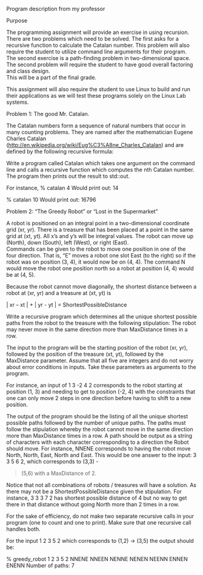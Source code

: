 Program description from my professor


Purpose 
 
The programming assignment will provide an exercise in using recursion.  There are two 
problems which need to be solved.  The first asks for a recursive function to calculate the 
Catalan number.  This problem will also require the student to utilize command line arguments 
for their program.  The second exercise is a path-finding problem in two-dimensional space.  
The second problem will require the student to have good overall factoring and class design.  
This will be a part of the final grade. 
 
This assignment will also require the student to use Linux to build and run their applications as 
we will test these programs solely on the Linux Lab systems. 
 
Problem 1:  The good Mr. Catalan. 
 
The Catalan numbers form a sequence of natural numbers that occur in many counting 
problems.  They are named after the mathematician Eugene Charles Catalan 
(http://en.wikipedia.org/wiki/Eug%C3%A8ne_Charles_Catalan) and are defined by the 
following recursive formula: 
 
Write a program called Catalan which takes one argument on the command line and calls a 
recursive function which computes the nth Catalan number.  The program then prints out the 
result to std::out. 
 
For instance, 
 % catalan 4 
Would print out: 14 
 
 % catalan 10 
Would print out:  16796 
 
  
 
 
Problem 2:  “The Greedy Robot” or “Lost in the Supermarket” 
 
A robot is positioned on an integral point in a two-dimensional coordinate grid (xr, yr).  There is 
a treasure that has been placed at a point in the same grid at (xt, yt).  All x’s and y’s will be 
integral values.  The robot can move up (North), down (South), left (West), or right (East).  
Commands can be given to the robot to move one position in one of the four direction.   That is, 
“E” moves a robot one slot East (to the right) so if the robot was on position (3, 4), it would now 
be on (4, 4).  The command N would move the robot one position north so a robot at position 
(4, 4) would be at (4, 5). 
 
Because the robot cannot move diagonally, the shortest distance between a robot at (xr, yr) and 
a treasure at (xt, yt) is 
 
 | xr – xt | + | yr  - yt | = ShortestPossibleDistance   
 
Write a recursive program which determines all the unique shortest possible paths from the 
robot to the treasure with the following stipulation: The robot may never move in the same 
direction more than MaxDistance times in a row.    
 
The input to the program will be the starting position of the robot (xr, yr), followed by the 
position of the treasure (xt, yt), followed by the MaxDistance parameter.  Assume that all five 
are integers and do not worry about error conditions in inputs.  Take these parameters as 
arguments to the program.   
 
For instance, an input of 1 3 -2 4 2 corresponds to the robot starting at position (1, 3) and 
needing to get to position (-2, 4) with the constraints that one can only move 2 steps in one 
direction before having to shift to a new position.     
 
The output of the program should be the listing of all the unique shortest possible paths 
followed by the number of unique paths.   The paths must follow the stipulation whereby the 
robot cannot move in the same direction more than MaxDistance times in a row.  A path should 
be output as a string of characters with each character corresponding to a direction the Robot 
should move.  For instance, NNENE corresponds to having the robot move North, North, East, 
North and East.  This would be one answer to the input: 3  3  5  6 2, which corresponds to (3,3) -
> (5,6) with a MaxDistance of 2. 
 
Notice that not all combinations of robots / treasures will have a solution.  As there may not be 
a ShortestPossibleDistance given the stipulation. For instance, 3 3 3 7 2 has shortest possible 
distance of 4 but no way to get there in that distance without going North more than 2 times in 
a row. 
 
For the sake of efficiency, do not make two separate recursive calls in your program (one to 
count and one to print).  Make sure that one recursive call handles both.   
 
For the input 1 2 3 5 2 which corresponds to (1,2) -> (3,5) the output should be: 
 
% greedy_robot 1 2 3 5 2 
NNENE 
NNEEN 
NENNE 
NENEN 
NEENN 
ENNEN 
ENENN 
Number of paths:  7 
 
